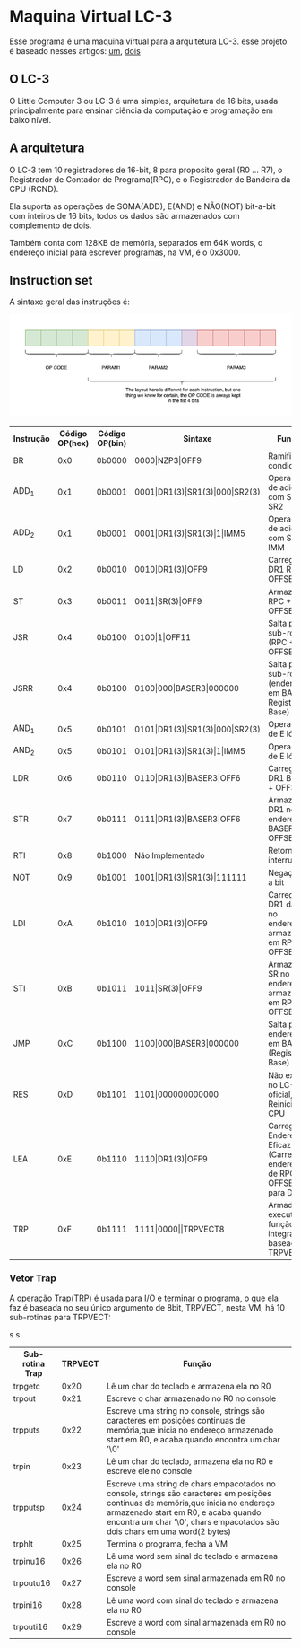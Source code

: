 
# Maquina Virtual LC-3

Esse programa é uma maquina virtual
para a arquitetura LC-3.
esse projeto é baseado nesses artigos: [um](https://www.andreinc.net/2021/12/01/writing-a-simple-vm-in-less-than-125-lines-of-c#virtual-machines), [dois](https://www.jmeiners.com/lc3-vm/)

## O LC-3

O Little Computer 3 ou LC-3 é uma
simples, arquitetura de 16 bits, usada principalmente
para ensinar ciência da computação e
programação em baixo nível.

## A arquitetura

O LC-3 tem 10 registradores de 16-bit,
8 para proposito geral (R0 ... R7),
o Registrador de Contador de Programa(RPC),
e o Registrador de Bandeira da CPU (RCND).  

Ela suporta as operações de SOMA(ADD),
E(AND) e NÃO(NOT) bit-a-bit com inteiros de 16 bits,
todos os dados são armazenados com complemento de dois.

Também conta com 128KB de memória, separados em 64K words, o
endereço inicial para escrever programas, na VM, é o 0x3000.

## Instruction set

A sintaxe geral das instruções é:

![general instruction](instr.drawio.png)

<table>
    <tr>
        <th>Instrução</th>
        <th>Código OP(hex)</th>
        <th>Código OP(bin)</th>
        <th>Sintaxe</th>
        <th>Função</th>
    </tr>
    <tr>
        <td>BR</td>
        <td>0x0</td>
        <td>0b0000</td>
        <td>0000|NZP3|OFF9</td>
        <td>Ramificação condicional</td>
    </tr>
    <tr>
        <td>ADD<sub>1</sub></td>
        <td>0x1</td>
        <td>0b0001</td>
        <td>0001|DR1(3)|SR1(3)|000|SR2(3)</td>
        <td>Operação de adição com SR1 e SR2</td>
    </tr>
    <tr>
        <td>ADD<sub>2</sub></td>
        <td>0x1</td>
        <td>0b0001</td>
        <td>0001|DR1(3)|SR1(3)|1|IMM5</td>
        <td>Operação de adição com SR1 e IMM</td>
    </tr>
    <tr>
        <td>LD</td>
        <td>0x2</td>
        <td>0b0010</td>
        <td>0010|DR1(3)|OFF9</td>
        <td>Carrega em DR1 RPC + OFFSET</td>
    </tr>
    <tr>
        <td>ST</td>
        <td>0x3</td>
        <td>0b0011</td>
        <td>0011|SR(3)|OFF9</td>
        <td>Armazena RPC + OFFSET</td>
    </tr>
    <tr>
        <td>JSR</td>
        <td>0x4</td>
        <td>0b0100</td>
        <td>0100|1|OFF11</td>
        <td>Salta para sub-rotina (RPC + OFFSET)</td>
    </tr>
    <tr>
        <td>JSRR</td>
        <td>0x4</td>
        <td>0b0100</td>
        <td>0100|000|BASER3|000000</td>
        <td>Salta para sub-rotina (endereço em BASER, Registrador Base)</td>
    </tr>
    <tr>
        <td>AND<sub>1</sub></td>
        <td>0x5</td>
        <td>0b0101</td>
        <td>0101|DR1(3)|SR1(3)|000|SR2(3)</td>
        <td>Operação de E lógico</td>
    </tr>
    <tr>
        <td>AND<sub>2</sub></td>
        <td>0x5</td>
        <td>0b0101</td>
        <td>0101|DR1(3)|SR1(3)|1|IMM5</td>
        <td>Operação de E lógico</td>
    </tr>
    <tr>
        <td>LDR</td>
        <td>0x6</td>
        <td>0b0110</td>
        <td>0110|DR1(3)|BASER3|OFF6</td>
        <td>Carrega em DR1 BASER + OFFSET</td>
    </tr>
    <tr>
        <td>STR</td>
        <td>0x7</td>
        <td>0b0111</td>
        <td>0111|DR1(3)|BASER3|OFF6</td>
        <td>Armazena DR1 no endereço BASER + OFFSET</td>
    </tr>
    <tr>
        <td>RTI</td>
        <td>0x8</td>
        <td>0b1000</td>
        <td>Não Implementado</td>
        <td>Retorna da interrupção</td>
    </tr>
    <tr>
        <td>NOT</td>
        <td>0x9</td>
        <td>0b1001</td>
        <td>1001|DR1(3)|SR1(3)|111111</td>
        <td>Negação bit a bit</td>
    </tr>
    <tr>
        <td>LDI</td>
        <td>0xA</td>
        <td>0b1010</td>
        <td>1010|DR1(3)|OFF9</td>
        <td>Carrega em DR1 dado no endereço armazenado em RPC + OFFSET</td>
    </tr>
    <tr>
        <td>STI</td>
        <td>0xB</td>
        <td>0b1011</td>
        <td>1011|SR(3)|OFF9</td>
        <td>Armazena SR no endereço armazenado em RPC + OFFSET</td>
    </tr>
    <tr>
        <td>JMP</td>
        <td>0xC</td>
        <td>0b1100</td>
        <td>1100|000|BASER3|000000</td>
        <td>Salta para o endereço em BASER (Registrador Base)</td>
    </tr>
    <tr>
        <td>RES</td>
        <td>0xD</td>
        <td>0b1101</td>
        <td>1101|000000000000</td>
        <td>Não existe no LC-3 oficial, Reinicia a CPU</td>
    </tr>
    <tr>
        <td>LEA</td>
        <td>0xE</td>
        <td>0b1110</td>
        <td>1110|DR1(3)|OFF9</td>
        <td>Carrega o Endereço Eficaz (Carrega o endereço de RPC + OFFSET para DR1)</td>
    </tr>
    <tr>
        <td>TRP</td>
        <td>0xF</td>
        <td>0b1111</td>
        <td>1111|0000||TRPVECT8</td>
        <td>Armadilha, executa função integrada baseada em TRPVECT</td>
    </tr>
</table>

### Vetor Trap

A operação Trap(TRP) é usada para I/O e terminar o programa,
o que ela faz é baseada no seu único argumento de 8bit, TRPVECT, nesta VM,
há 10 sub-rotinas para TRPVECT:

<table>
    <tr>
        <th>Sub-rotina Trap</th>
        <th>TRPVECT</th>
        <th>Função</th>
    </tr>
        <td>trpgetc</td>
        <td>0x20</td>
        <td>Lê um char do teclado e armazena ela no R0</td>
    </tr>
    <tr>
        <td>trpout</td>
        <td>0x21</td>
        <td>Escreve o char armazenado no R0 no console</td>
    </tr>
    <tr>
        <td>trpputs</td>
        <td>0x22</td>
        <td>Escreve uma string no console, strings são caracteres
         em posições continuas de memória,que inicia no endereço armazenado start em R0, e acaba quando
         encontra um char '\0'</td>
    </tr>
    <tr>
        <td>trpin</td>
        <td>0x23</td>
        <td>Lê um char do teclado, armazena ela no R0 e escreve ele
        no console</td>
    </tr>
    <tr>
        <td>trpputsp</td>
        <td>0x24</td>
        <td>Escreve uma string de chars empacotados no console, strings são caracteres
         em posições continuas de memória,que inicia no endereço armazenado start em R0, e acaba quando
         encontra um char '\0', chars empacotados são dois chars em uma word(2 bytes)
         </td>
    </tr>
    <tr>
        <td>trphlt</td>
        <td>0x25</td>
        <td>Termina o programa, fecha a VM</td>
    </tr>
    <tr>
        <td>trpinu16</td>
        <td>0x26</td>
        <td>Lê uma word sem sinal do teclado e armazena ela no R0
        </td>
    </tr>
    <tr>
        <td>trpoutu16</td>
        <td>0x27</td>
        <td>Escreve a word sem sinal armazenada em R0 no console</td>
    </tr>s
    <tr>
        <td>trpini16</td>
        <td>0x28</td>
        <td>Lê uma word com sinal do teclado e armazena ela no R0
        </td>
    </tr>
    <tr>
        <td>trpouti16</td>
        <td>0x29</td>
        <td>Escreve a word com sinal armazenada em R0 no console</td>
    </tr>s
</table>
